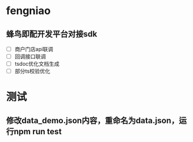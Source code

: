 # fengniao
## 蜂鸟即配开发平台对接sdk
- [ ] 商户门店api联调
- [ ] 回调接口联调
- [ ] tsdoc优化文档生成
- [ ] 部分ts校验优化

# 测试
## 修改data_demo.json内容，重命名为data.json，运行npm run test
